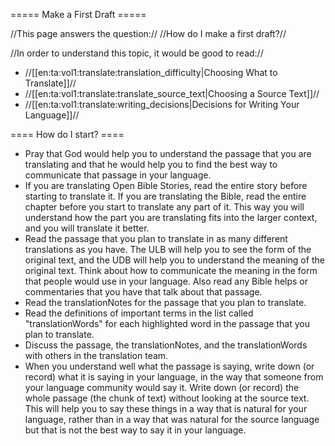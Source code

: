 ===== Make a First Draft =====

//This page answers the question:// //How do I make a first draft?//

//In order to understand this topic, it would be good to read://
  * //[[en:ta:vol1:translate:translation_difficulty|Choosing What to Translate]]//
  * //[[en:ta:vol1:translate:translate_source_text|Choosing a Source Text]]//
  * //[[en:ta:vol1:translate:writing_decisions|Decisions for Writing Your Language]]//

==== How do I start? ====

  * Pray that God would help you to understand the passage that you are translating and that he would help you to find the best way to communicate that passage in your language.
  * If you are translating Open Bible Stories, read the entire story before starting to translate it. If you are translating the Bible, read the entire chapter before you start to translate any part of it. This way you will understand how the part you are translating fits into the larger context, and you will translate it better.
  * Read the passage that you plan to translate in as many different translations as you have. The ULB will help you to see the form of the original text, and the UDB will help you to understand the meaning of the original text. Think about how to communicate the meaning in the form that people would use in your language. Also read any Bible helps or commentaries that you have that talk about that passage.
  * Read the translationNotes for the passage that you plan to translate.
  * Read the definitions of important terms in the list called "translationWords" for each highlighted word in the passage that you plan to translate.
  * Discuss the passage, the translationNotes, and the translationWords with others in the translation team.
  * When you understand well what the passage is saying, write down (or record) what it is saying in your language, in the way that someone from your language community would say it. Write down (or record) the whole passage (the chunk of text) without looking at the source text. This will help you to say these things in a way that is natural for your language, rather than in a way that was natural for the source language but that is not the best way to say it in your language.